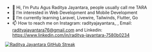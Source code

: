 - 👋 Hi, I’m Putu Agus Raditya Jayantara, people usually call me TARA
- 👀 I’m interested in Web Development and Mobile Development
- 🌱 I’m currently learning Laravel, Livewire, Tailwinds, Flutter, Go
- 📫 How to reach me on Instagram: radityajayantara_ , Email: radityajayantara76@gmail.com and Linkedin: https://www.linkedin.com/in/raditya-jayantara-7580b0234

<!---
radityajay/radityajay is a ✨ special ✨ repository because its `README.md` (this file) appears on your GitHub profile.
You can click the Preview link to take a look at your changes.
--->

[![Raditya Jayantara GitHub Streak](https://streak-stats.demolab.com?user=radityajay&theme=tokyonight&card_width=1000)](https://git.io/streak-stats)
